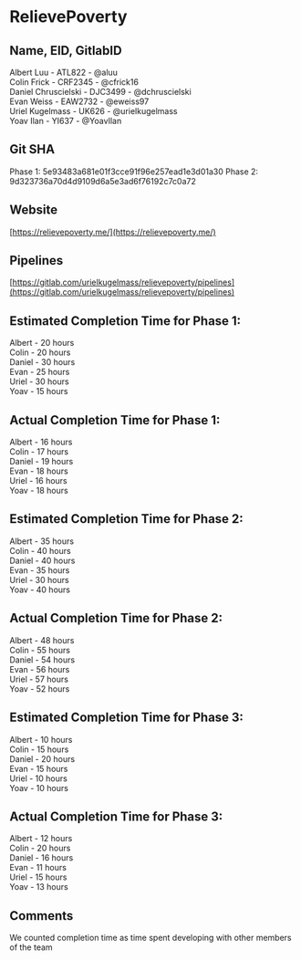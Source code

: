 # RelievePoverty

## Name, EID, GitlabID
Albert Luu - ATL822 - @aluu  
Colin Frick - CRF2345 - @cfrick16  
Daniel Chruscielski - DJC3499 - @dchruscielski  
Evan Weiss - EAW2732 - @eweiss97  
Uriel Kugelmass - UK626 - @urielkugelmass  
Yoav Ilan - YI637 - @YoavIlan  

## Git SHA
Phase 1: 5e93483a681e01f3cce91f96e257ead1e3d01a30
Phase 2: 9d323736a70d4d9109d6a5e3ad6f76192c7c0a72

## Website
[https://relievepoverty.me/](https://relievepoverty.me/)

## Pipelines
[https://gitlab.com/urielkugelmass/relievepoverty/pipelines](https://gitlab.com/urielkugelmass/relievepoverty/pipelines)

## Estimated Completion Time for Phase 1:
Albert - 20 hours  
Colin - 20 hours  
Daniel - 30 hours  
Evan - 25 hours  
Uriel - 30 hours  
Yoav - 15 hours  

## Actual Completion Time for Phase 1:
Albert - 16 hours  
Colin - 17 hours  
Daniel - 19 hours  
Evan - 18 hours  
Uriel - 16 hours  
Yoav - 18 hours  

## Estimated Completion Time for Phase 2:
Albert - 35 hours  
Colin - 40 hours  
Daniel - 40 hours  
Evan - 35 hours  
Uriel - 30 hours  
Yoav - 40 hours  

## Actual Completion Time for Phase 2:
Albert - 48 hours  
Colin - 55 hours  
Daniel - 54 hours  
Evan - 56 hours  
Uriel - 57 hours  
Yoav - 52 hours  

## Estimated Completion Time for Phase 3:
Albert - 10 hours  
Colin - 15 hours  
Daniel - 20 hours  
Evan - 15 hours  
Uriel - 10 hours  
Yoav - 10 hours  

## Actual Completion Time for Phase 3:
Albert - 12 hours  
Colin - 20 hours  
Daniel - 16 hours  
Evan - 11 hours  
Uriel - 15 hours  
Yoav - 13 hours 

## Comments
We counted completion time as time spent developing with other members of the team